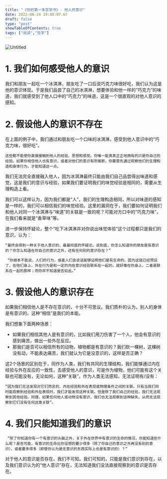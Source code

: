 ```yaml
---
title: "《你的第一本哲学书》- 他人的意识"
date: 2022-06-24 19:49:07.67
draft: false
type: "post"
showTableOfContents: true
tags: ["阅读","哲学"]
---
```


![Untitled](https://img.masaiqi.com/202206232111798.png)

# 1. 我们如何感受他人的意识

我们和朋友一起吃一个冰淇淋，朋友吃了一口后说巧克力味很好吃，我们认为这是他的意识体现。于是我们品尝了自己的冰淇淋，想要体验和他一样的“巧克力”的味道，我们就感受到了他人口中的“巧克力”的味道，这是一个很直观的对他人意识的感知。

# 2. 假设他人的意识不存在

在上面的例子中，我们通过和朋友吃一个口味的冰淇淋，感受到他人意识中的“巧克力味，很好吃”。

`这些都不能使你直接接触到他人的经验、思想和感觉。你唯一能真真正正地拥有的只是你自己的经验。如果你相信他人也有意识，或者对他们的意识有所推断，你要首先通过观察他们的生理构造和身体行为，才能知道这一点。`

我们无法完全直接融入他人，因为冰淇淋最终只能由我们自己品尝得出味道和感觉，这是我们的意识与经验，如果我们要证明我们的味觉经验是相同的，需要从生理构造上看。

我们可以这样认为，因为我们都是“人”，我们的生理构造相同，所以对味道的感知是一样的，我们可以相信我们的味觉经验。这里的漏洞在于，我们要如何证明我们和他人对同一个冰淇淋与“味道”的关联是一致的呢？可能对方口中的“巧克力味”，在我们看来就是“香草味”等。

进一步保持怀疑论，整个“吃下冰淇淋并对你说出味觉体验”这个过程都只是我们的意识，认为：

`“最终会得到一种关于他人意识的、最最彻底的怀疑论。说到底，你怎么知道你的朋友是有意识的？你怎么知道在你自己的意识之外，还有任何别的意识存在？”`

` “你根本不能说，人们的行为，或者人们会说话能够证明他们是有生命的。因为这就已经预设了，在他们身上，外在行为是和一定的内在意识经验联系在一起的，就好像在你身上，二者是联系在一起的那样；而你并不知道是否如此。”`

# 3. 假设他人的意识存在

如果我们相信他人是不存在意识的，十分不可思议。我们质朴的认为，别人的身体是有意识的，这种“相信”是我们的本能。

我们想象下面两种场景：

- 如果我们相信其他人是有意识的，比如我们用刀伤害了一个人，他会有意识的感到痛苦，做出一些外在反应。
- 那我们是否可以相信所有的动物，植物都是有意识的？我们砍一棵树，这棵树没有动，不能表达痛苦，我们就认为它是没意识的，这样是否正确？

这2个场景的区别在于，同作为人类，我们有共同的生理结构，我们能够通过内在经验与外在反应的一致性，去感受他人的意识，可是作为植物，他们可能有这个关联也可能没有，无论如何，这种“关联”，作为人类无法感知，无法证明有/没有：

`“因为我们无法发现对它们而言的、内在经验和外在表现或物理条件之间的关联。只有当我们同时能观察到经验和外在表现时，我们才能发现这种关联。但是除了我们自己的经验，我们无法观察到其他经验。同理，如果任何他人或动物没有意识，我们也无法观察到这种缺失，从而无法观察到它们没有任何这类关联”。`

# 4. 我们只能知道我们的意识

` “除了你知道你有一个有意识的头脑之外，关于外在世界中有意识的生命的情况，你能知道些什么呢？是否可能，有意识的生命比你设想的要少得多（除了你自己的意识之外再没有别的意识），或者要多得多（即使你认为是无意识的东西实际上也是有意识的）？”`

对于他人的意识是否存在，我们不可知。我们可知的，只能是我们意识到存在，以及我们意识认为的“他人意识”存在，无法知道我们没法直接观察到的意识是否存在。